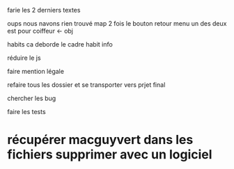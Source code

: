 farie les 2 derniers textes 

oups nous navons rien trouvé map 2 fois le bouton retour menu un des deux est pour coiffeur <- obj

habits ca deborde le cadre habit info

réduire le js

faire mention légale 


refaire tous les dossier et se transporter vers prjet final

chercher les bug

faire les tests























# récupérer macguyvert dans les fichiers supprimer avec un logiciel 








